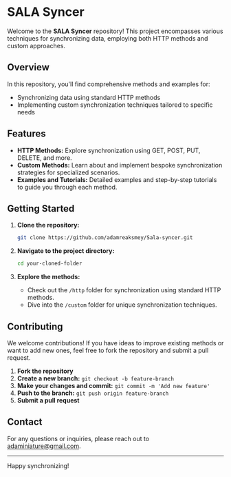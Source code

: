 # SALA Syncer

Welcome to the **SALA Syncer** repository! This project encompasses various techniques for synchronizing data, employing both HTTP methods and custom approaches.

## Overview

In this repository, you'll find comprehensive methods and examples for:

-  Synchronizing data using standard HTTP methods
-  Implementing custom synchronization techniques tailored to specific needs

## Features

-  **HTTP Methods:** Explore synchronization using GET, POST, PUT, DELETE, and more.
-  **Custom Methods:** Learn about and implement bespoke synchronization strategies for specialized scenarios.
-  **Examples and Tutorials:** Detailed examples and step-by-step tutorials to guide you through each method.

## Getting Started

1. **Clone the repository:**

   ```bash
   git clone https://github.com/adamreaksmey/Sala-syncer.git
   ```

2. **Navigate to the project directory:**

   ```bash
   cd your-cloned-folder
   ```

3. **Explore the methods:**
   -  Check out the `/http` folder for synchronization using standard HTTP methods.
   -  Dive into the `/custom` folder for unique synchronization techniques.

## Contributing

We welcome contributions! If you have ideas to improve existing methods or want to add new ones, feel free to fork the repository and submit a pull request.

1. **Fork the repository**
2. **Create a new branch:** `git checkout -b feature-branch`
3. **Make your changes and commit:** `git commit -m 'Add new feature'`
4. **Push to the branch:** `git push origin feature-branch`
5. **Submit a pull request**

## Contact

For any questions or inquiries, please reach out to [adaminiature@gmail.com](mailto:adaminiature@gmail.com).

---

Happy synchronizing!
